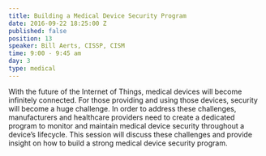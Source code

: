 ```yaml
---
title: Building a Medical Device Security Program
date: 2016-09-22 18:25:00 Z
published: false
position: 13
speaker: Bill Aerts, CISSP, CISM
time: 9:00 - 9:45 am
day: 3
type: medical
---
```


With the future of the Internet of Things, medical devices will become infinitely connected. For those providing and using those devices, security will become a huge challenge. In order to address these challenges, manufacturers and healthcare providers need to create a dedicated program to monitor and maintain medical device security throughout a device’s lifecycle. This session will discuss these challenges and provide insight on how to build a strong medical device security program.